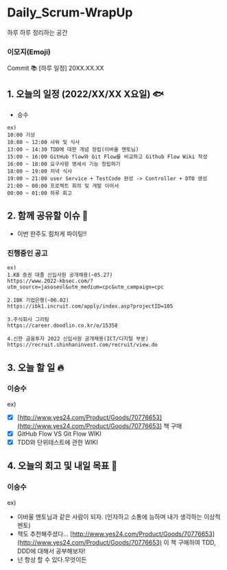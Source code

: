 # Daily_Scrum-WrapUp
하루 하루 정리하는 공간


### 이모지(Emoji)
Commit 📚 [하루 일정] 20XX.XX.XX

## 1. 오늘의 일정 (2022/XX/XX X요일) 🐟

- 승수

```
ex)
10:00 기상
10:00 ~ 12:00 샤워 및 식사
13:00 ~ 14:30 TDD에 대한 개념 정립(이바울 멘토님)
15:00 ~ 16:00 GitHub flow와 Git Flow를 비교하고 Github Flow Wiki 작성
16:00 ~ 18:00 요구사항 명세서 기능 정립하기
18:00 ~ 19:00 저녁 식사
19:00 ~ 21:00 user Service + TestCode 완성 -> Controller + DTO 생성
21:00 ~ 00:00 프로젝트 회의 및 개발 이어서
00:00 ~ 01:00 하루 회고
```

## 2. 함께 공유할 이슈 💌

- 이번 한주도 힘차게 파이팅!!

### 진행중인 공고

```
ex)
1.KB 증권 대졸 신입사원 공개채용(~05.27)
https://www.2022-kbsec.com/?utm_source=jasoseol&utm_medium=cpc&utm_campaign=cpc

2.IBK 기업은행(~06.02)
https://ibk1.incruit.com/apply/index.asp?projectID=105

3.주식회사 그리팅
https://career.doodlin.co.kr/o/15358

4.신한 금융투자 2022 신입사원 공개채용(ICT/디지털 부분)
https://recruit.shinhaninvest.com/recruit/view.do
```

## 3. 오늘 할 일 🔥

### 이승수
ex)
- [x]  [http://www.yes24.com/Product/Goods/70776653](http://www.yes24.com/Product/Goods/70776653)  책 구매
- [x]  GitHub Flow VS Git Flow WIKI
- [x]  TDD와 단위테스트에 관한 WIKI

## 4. 오늘의 회고 및 내일 목표 🎈

### 이승수

ex)
- 이바울 멘토님과 같은 사람이 되자. (인자하고 소통에 능하며 내가 생각하는 이상적 멘토)
- 책도 추천해주셨다... [http://www.yes24.com/Product/Goods/70776653](http://www.yes24.com/Product/Goods/70776653) 
이 책 구매하여 TDD, DDD에 대해서 공부해보자!
- 넌 항상 할 수 있다.무엇이든
